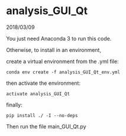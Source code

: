 # analysis_GUI_Qt

2018/03/09

You just need Anaconda 3 to run this code.

Otherwise, to install in an environment,

create a virtual environment from the .yml file:
```
conda env create -f analysis_GUI_Qt_env.yml
```
then activate the environment:
```
activate analysis_GUI_Qt
```
finally:
```
pip install ./ -I --no-deps
```
Then run the file main_GUI_Qt.py
